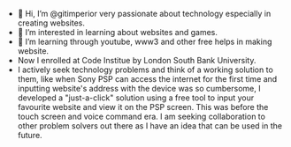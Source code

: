 - 👋 Hi, I’m @gitimperior very passionate about technology especially in creating websites.
- 👀 I’m interested in learning about websites and games.
- 🌱 I’m learning through youtube, www3 and other free helps in making website.
- Now I enrolled at Code Institue by London South Bank University.
- I actively seek technology problems and think of a working solution to them, like when Sony PSP can access the internet for the first time and inputting website's address with the device was so cumbersome, I developed a "just-a-click" solution using a free tool to input your favourite website and view it on the PSP screen. This was before the touch screen and voice command era. I am seeking collaboration to other problem solvers out there as I have an idea that can be used in the future.



<!---
gitimperior/gitimperior is a ✨ special ✨ repository because its `README.md` (this file) appears on your GitHub profile.
You can click the Preview link to take a look at your changes.
--->
